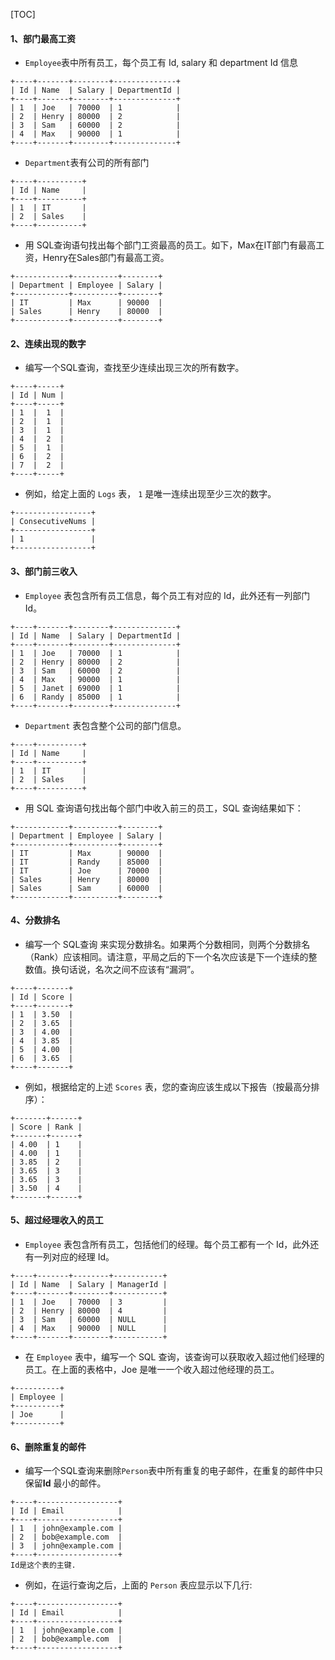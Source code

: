 [TOC]



#### 1、部门最高工资

+   `Employee`表中所有员工，每个员工有 Id, salary 和 department Id 信息

```
+----+-------+--------+--------------+
| Id | Name  | Salary | DepartmentId |
+----+-------+--------+--------------+
| 1  | Joe   | 70000  | 1            |
| 2  | Henry | 80000  | 2            |
| 3  | Sam   | 60000  | 2            |
| 4  | Max   | 90000  | 1            |
+----+-------+--------+--------------+
```

+   `Department`表有公司的所有部门

```
+----+----------+
| Id | Name     |
+----+----------+
| 1  | IT       |
| 2  | Sales    |
+----+----------+
```

+   用 SQL查询语句找出每个部门工资最高的员工。如下，Max在IT部门有最高工资，Henry在Sales部门有最高工资。

```
+------------+----------+--------+
| Department | Employee | Salary |
+------------+----------+--------+
| IT         | Max      | 90000  |
| Sales      | Henry    | 80000  |
+------------+----------+--------+
```



#### 2、连续出现的数字

+   编写一个SQL查询，查找至少连续出现三次的所有数字。

```
+----+-----+
| Id | Num |
+----+-----+
| 1  |  1  |
| 2  |  1  |
| 3  |  1  |
| 4  |  2  |
| 5  |  1  |
| 6  |  2  |
| 7  |  2  |
+----+-----+
```

+   例如，给定上面的 `Logs` 表， `1` 是唯一连续出现至少三次的数字。

```
+-----------------+
| ConsecutiveNums |
+-----------------+
| 1               |
+-----------------+
```



#### 3、部门前三收入

+   `Employee` 表包含所有员工信息，每个员工有对应的 Id，此外还有一列部门 Id。

```
+----+-------+--------+--------------+
| Id | Name  | Salary | DepartmentId |
+----+-------+--------+--------------+
| 1  | Joe   | 70000  | 1            |
| 2  | Henry | 80000  | 2            |
| 3  | Sam   | 60000  | 2            |
| 4  | Max   | 90000  | 1            |
| 5  | Janet | 69000  | 1            |
| 6  | Randy | 85000  | 1            |
+----+-------+--------+--------------+
```

+   `Department` 表包含整个公司的部门信息。

```
+----+----------+
| Id | Name     |
+----+----------+
| 1  | IT       |
| 2  | Sales    |
+----+----------+
```

+   用 SQL 查询语句找出每个部门中收入前三的员工，SQL 查询结果如下：

```
+------------+----------+--------+
| Department | Employee | Salary |
+------------+----------+--------+
| IT         | Max      | 90000  |
| IT         | Randy    | 85000  |
| IT         | Joe      | 70000  |
| Sales      | Henry    | 80000  |
| Sales      | Sam      | 60000  |
+------------+----------+--------+
```



#### 4、分数排名

+   编写一个 SQL查询 来实现分数排名。如果两个分数相同，则两个分数排名（Rank）应该相同。请注意，平局之后的下一个名次应该是下一个连续的整数值。换句话说，名次之间不应该有“漏洞”。

```
+----+-------+
| Id | Score |
+----+-------+
| 1  | 3.50  |
| 2  | 3.65  |
| 3  | 4.00  |
| 4  | 3.85  |
| 5  | 4.00  |
| 6  | 3.65  |
+----+-------+
```

+   例如，根据给定的上述 `Scores` 表，您的查询应该生成以下报告（按最高分排序）：

```
+-------+------+
| Score | Rank |
+-------+------+
| 4.00  | 1    |
| 4.00  | 1    |
| 3.85  | 2    |
| 3.65  | 3    |
| 3.65  | 3    |
| 3.50  | 4    |
+-------+------+
```



#### 5、超过经理收入的员工

+   `Employee` 表包含所有员工，包括他们的经理。每个员工都有一个 Id，此外还有一列对应的经理 Id。

```
+----+-------+--------+-----------+
| Id | Name  | Salary | ManagerId |
+----+-------+--------+-----------+
| 1  | Joe   | 70000  | 3         |
| 2  | Henry | 80000  | 4         |
| 3  | Sam   | 60000  | NULL      |
| 4  | Max   | 90000  | NULL      |
+----+-------+--------+-----------+
```

+   在 `Employee` 表中，编写一个 SQL 查询，该查询可以获取收入超过他们经理的员工。在上面的表格中，Joe 是唯一一个收入超过他经理的员工。

```
+----------+
| Employee |
+----------+
| Joe      |
+----------+
```



#### 6、删除重复的邮件

+   编写一个SQL查询来删除`Person`表中所有重复的电子邮件，在重复的邮件中只保留**Id** 最小的邮件。

```
+----+------------------+
| Id | Email            |
+----+------------------+
| 1  | john@example.com |
| 2  | bob@example.com  |
| 3  | john@example.com |
+----+------------------+
Id是这个表的主键.
```

+   例如，在运行查询之后，上面的 `Person` 表应显示以下几行:

```
+----+------------------+
| Id | Email            |
+----+------------------+
| 1  | john@example.com |
| 2  | bob@example.com  |
+----+------------------+
```

